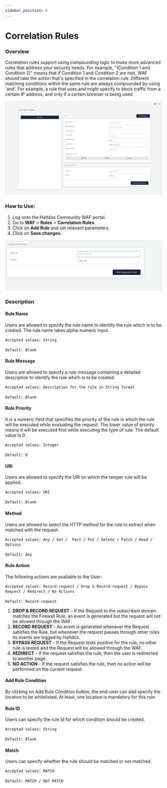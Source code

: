 ```yaml
---
sidebar_position: 6
---
```


# Correlation Rules
   
### Overview
Correlation rules support using compounding logic to make more advanced rules that address your security needs. For example, "(Condition 1 and Condition 2)" means that if Condition 1 and Condition 2 are met, WAF should take the action that's specified in the correlation rule. Different matching conditions within the same rule are always compounded by using 'and'. For example, a rule that uses and might specify to block traffic from a certain IP address, and only if a certain browser is being used.
   
![Correlation Rule](/img/ce-waf/docs/correlation_rule.png)
   
### How to Use:
1. Log onto the Haltdos Community WAF portal.
2. Go to **WAF** > **Rules** > **Correlation Rules**.
3. Click on **Add Rule** and set relevant parameters.
4. Click on **Save changes**.
   
![correlation rule](/img/ce-waf/docs/correlation_rule22.png)
   
### Description
   
#### Rule Name
Users are allowed to specify the rule name to identify the rule which is to be created. The rule name takes alpha-numeric input.

    Accepted values: String

    Default: Blank  

#### Rule Message
Users are allowed to specify a rule message containing a detailed description to identify the rule which is to be created.

    Accepted values: Description for the rule in String format

    Default: Blank  

#### Rule Priority
It is a numeric field that specifies the priority of the rule in which the rule will be executed while evaluating the request. The lower value of priority means it will be executed first while executing the type of rule. The default value Is 0.

    Accepted values: Integer 

    Default: 0  

#### URI
Users are allowed to specify the URI on which the tamper rule will be applied.

    Accepted values: URI 

    Default: Blank  

#### Method
Users are allowed to select the HTTP method for the rule to extract when matched with the request.

    Accepted values: Any / Get /  Post / Put / Delete / Patch / Head / Options 

    Default: Any  

#### Rule Action
The following actions are available to the User-

    Accepted values: Record-request / Drop & Record-request / Bypass Request / Redirect / No Actions

    Default: Record-request  

1. **DROP & RECORD REQUEST** - If the Request to the subscribed domain matches the Firewall Rule, an event is generated but the request will not be allowed through the WAF.
2. **RECORD REQUEST** - An event is generated whenever the Request satisfies the Rule, but whenever the request passes through other rules its events are logged by Haltdos.
3. **BYPASS REQUEST** - If the Request tests positive for the rule, no other rule is tested and the Request will be allowed through the WAF.
4. **REDIRECT** - If the request satisfies the rule, then the user is redirected to another page.
5. **NO ACTION** - If the request satisfies the rule, then no action will be performed on the current request.

#### Add Rule Condition
By clicking on Add Rule Condition button, the end-user can add specify the location to be whitelisted. At least, one location is mandatory for this rule.

#### Rule ID
Users can specify the rule Id for which condition should be created.

    Accepted values: String 

    Default: Blank  

#### Match
Users can specify whether the rule should be matched or not matched.

    Accepted values: MATCH 

    Default: MATCH / NOT MATCH



